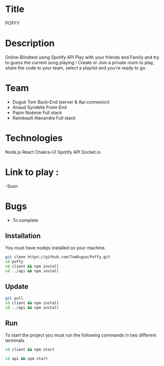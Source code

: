 # Title
POFFY

# Description
Online Blindtest using Spotify API
Play with your friends and Family and try to guess the current song playing !
Create or Join a private room to play, share the code to your team, select a playlist and you're ready to go.

# Team
- Dugué Tom             Back-End (server & Api connexion)
- Airaud Syndelle       Front-End
- Papin Noémie          Full stack
- Raimbault Alexandre   Full stack

# Technologies
Node.js
React
Chakra-UI
Spotify API
Socket.io

# Link to play :
-Soon

# Bugs
- To complete





## Installation
You must have nodejs installed on your machine.

```bash
git clone https://github.com/TomDugue/Poffy.git
cd poffy
cd client && npm install
cd ../api && npm install
```

## Update
```bash
git pull
cd client && npm install
cd ../api && npm install
```

## Run
To start the project you must run the following commands in two different terminals.
```bash
cd client && npm start
```
```bash
cd api && npm start
```